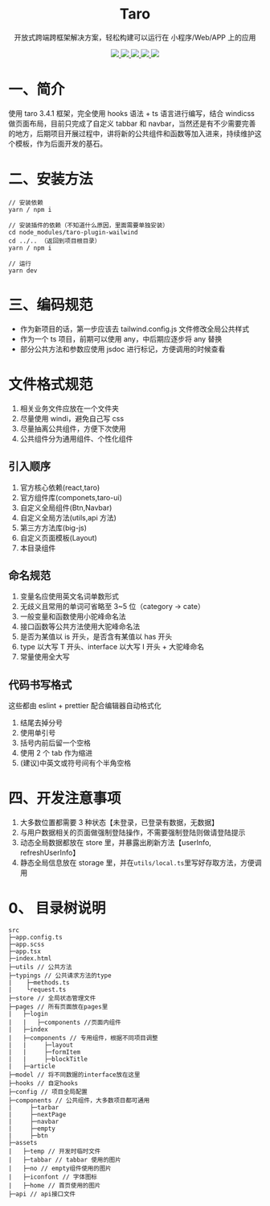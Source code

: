 <!--
 * @Author: Re_Vive
 * @LastEditTime: 2022-04-18 16:45:42
 * @Description: 配置
-->
<div align="center">
  <h1>Taro</h1>
  <p>开放式跨端跨框架解决方案，轻松构建可以运行在 小程序/Web/APP 上的应用</p>
  <a href="https://taro-docs.jd.com/taro/docs/README">
    <img src="https://p3-juejin.byteimg.com/tos-cn-i-k3u1fbpfcp/6e04c79e7bfd420c939f8b5e2b708ad3~tplv-k3u1fbpfcp-zoom-1.image">
  </a>
  <a href="https://reactjs.org/">
    <img src="https://p3-juejin.byteimg.com/tos-cn-i-k3u1fbpfcp/16473fc4202542ad86b139330bf018f7~tplv-k3u1fbpfcp-zoom-1.image">
  </a>
  <a href="https://github.com/umijs/hox">
    <img src="https://p3-juejin.byteimg.com/tos-cn-i-k3u1fbpfcp/0053025b9133449c89ba2399055b20b1~tplv-k3u1fbpfcp-zoom-1.image">
  </a>
  <a href="https://www.typescriptlang.org/">
    <img src="https://p3-juejin.byteimg.com/tos-cn-i-k3u1fbpfcp/cf443410582541768e4bc43a0819fccb~tplv-k3u1fbpfcp-zoom-1.image">
  </a>
  <a href="https://windicss.org/">
    <img src="https://p3-juejin.byteimg.com/tos-cn-i-k3u1fbpfcp/e7ed1081dbd540b99f1ae71cf054fcb1~tplv-k3u1fbpfcp-zoom-1.image">
  </a>

</div>

# 一、简介

使用 taro 3.4.1 框架，完全使用 hooks 语法 + ts 语言进行编写，结合 windicss 做页面布局，目前只完成了自定义 tabbar 和 navbar，当然还是有不少需要完善的地方，后期项目开展过程中，讲将新的公共组件和函数等加入进来，持续维护这个模板，作为后面开发的基石。

# 二、安装方法

```
// 安装依赖
yarn / npm i

// 安装插件的依赖（不知道什么原因，里面需要单独安装）
cd node_modules/taro-plugin-wailwind
cd ../.. （返回到项目根目录）
yarn / npm i

// 运行
yarn dev
```

# 三、编码规范

- 作为新项目的话，第一步应该去 tailwind.config.js 文件修改全局公共样式
- 作为一个 ts 项目，前期可以使用 any，中后期应逐步将 any 替换
- 部分公共方法和参数应使用 jsdoc 进行标记，方便调用的时候查看

# 文件格式规范

1. 相关业务文件应放在一个文件夹
2. 尽量使用 windi，避免自己写 css
3. 尽量抽离公共组件，方便下次使用
4. 公共组件分为通用组件、个性化组件

## 引入顺序

1. 官方核心依赖(react,taro)
2. 官方组件库(componets,taro-ui)
3. 自定义全局组件(Btn,Navbar)
4. 自定义全局方法(utils,api 方法)
5. 第三方方法库(big-js)
6. 自定义页面模板(Layout)
7. 本目录组件

## 命名规范

1. 变量名应使用英文名词单数形式
2. 无歧义且常用的单词可省略至 3~5 位（category -> cate）
3. 一般变量和函数使用小驼峰命名法
4. 接口函数等公共方法使用大驼峰命名法
5. 是否为某值以 is 开头，是否含有某值以 has 开头
6. type 以大写 T 开头、interface 以大写 I 开头 + 大驼峰命名
7. 常量使用全大写

## 代码书写格式

这些都由 eslint + prettier 配合编辑器自动格式化

1. 结尾去掉分号
2. 使用单引号
3. 括号内前后留一个空格
4. 使用 2 个 tab 作为缩进
5. (建议)中英文或符号间有个半角空格

# 四、开发注意事项

1. 大多数位置都需要 3 种状态【未登录，已登录有数据，无数据】
2. 与用户数据相关的页面做强制登陆操作，不需要强制登陆则做请登陆提示
3. 动态全局数据都放在 store 里，并暴露出刷新方法【userInfo, refreshUserInfo】
4. 静态全局信息放在 storage 里，并在`utils/local.ts`里写好存取方法，方便调用

# 0、 目录树说明

```
src
├─app.config.ts
├─app.scss
├─app.tsx
├─index.html
├─utils // 公共方法
├─typings // 公共请求方法的type
|    ├─methods.ts
|    └request.ts
├─store // 全局状态管理文件
├─pages // 所有页面放在pages里
|   ├─login
|   |   ├─components //页面内组件
|   ├─index
|   ├─components // 专用组件，根据不同项目调整
|   |     ├─layout
|   |     ├─formItem
|   |     ├─blockTitle
|   ├─article
├─model // 将不同数据的interface放在这里
├─hooks // 自定hooks
├─config // 项目全局配置
├─components // 公共组件，大多数项目都可通用
|     ├─tarbar
|     ├─nextPage
|     ├─navbar
|     ├─empty
|     ├─btn
├─assets
|   ├─temp // 开发时临时文件
|   ├─tabbar // tabbar 使用的图片
|   ├─no // empty组件使用的图片
|   ├─iconfont // 字体图标
|   ├─home // 首页使用的图片
├─api // api接口文件
```
